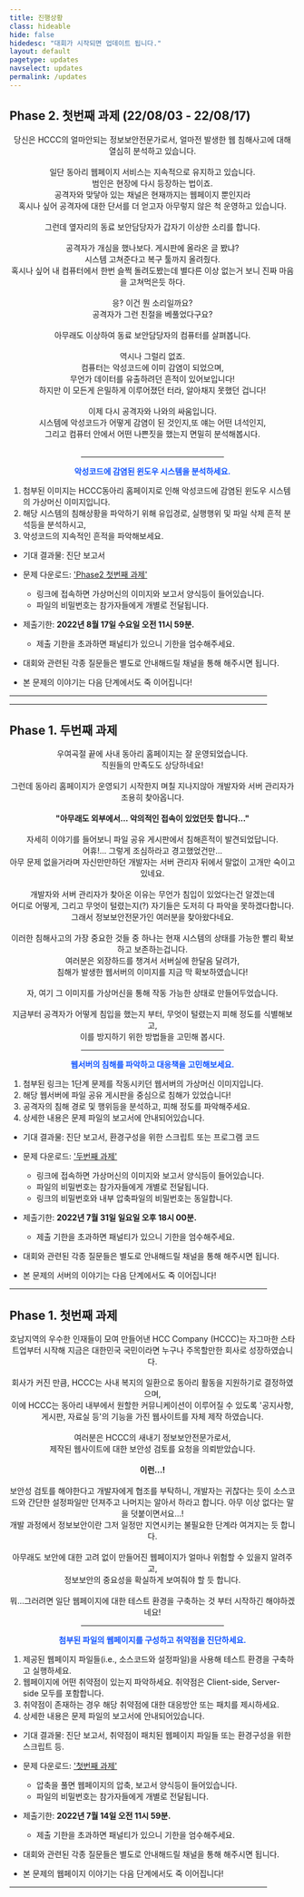```yaml
---
title: 진행상황
class: hideable
hide: false
hidedesc: "대회가 시작되면 업데이트 됩니다."
layout: default
pagetype: updates
navselect: updates
permalink: /updates
---
```


## Phase 2. 첫번째 과제 (22/08/03 - 22/08/17)

<center>
당신은 HCCC의 얼마안되는 정보보안전문가로서, 얼마전 발생한 웹 침해사고에 대해 열심히 분석하고 있습니다.  <br>
<br>
일단 동아리 웹페이지 서비스는 지속적으로 유지하고 있습니다.  <br>
범인은 현장에 다시 등장하는 법이죠.  <br>
공격자와 맞닿아 있는 채널은 현재까지는 웹페이지 뿐인지라  <br>
혹시나 싶어 공격자에 대한 단서를 더 얻고자 아무렇지 않은 척 운영하고 있습니다. <br> 
<br>
그런데 옆자리의 동료 보안담당자가 갑자기 이상한 소리를 합니다. <br>
<br>
공격자가 개심을 했나보다. 게시판에 올라온 글 봤냐? <br>
시스템 고쳐준다고 복구 툴까지 올려줬다.  <br>
혹시나 싶어 내 컴퓨터에서 한번 슬쩍 돌려도봤는데 별다른 이상 없는거 보니 진짜 마음을 고쳐먹은듯 하다.  <br>
<br>
응? 이건 뭔 소리일까요?  <br>
공격자가 그런 친절을 베풀었다구요? <br>
<br>
아무래도 이상하여 동료 보안담당자의 컴퓨터를 살펴봅니다. <br>
<br>
역시나 그럴리 없죠. <br>
컴퓨터는 악성코드에 이미 감염이 되었으며,  <br>
무언가 데이터를 유출하려던 흔적이 있어보입니다!  <br>
하지만 이 모든게 은밀하게 이루어졌던 터라, 알아채지 못했던 겁니다! <br>
 <br>
이제 다시 공격자와 나와의 싸움입니다. <br>
시스템에 악성코드가 어떻게 감염이 된 것인지,또 얘는 어떤 녀석인지,  <br>
그리고 컴퓨터 안에서 어떤 나쁜짓을 했는지 면밀히 분석해봅시다. <br>
 <br>

<p></p><hr style="width:50%;"><p></p>
<b style="font-weight: 700;color:#1154FF"> 악성코드에 감염된 윈도우 시스템을 분석하세요. </b>
</center>

1. 첨부된 이미지는 HCCC동아리 홈페이지로 인해 악성코드에 감염된 윈도우 시스템의 가상머신 이미지입니다.
2. 해당 시스템의 침해상황을 파악하기 위해 유입경로, 실행행위 및 파일 삭제 흔적 분석등을 분석하시고,
3. 악성코드의 지속적인 흔적을 파악해보세요.

* 기대 결과물: 진단 보고서
  
* 문제 다운로드: ['Phase2 첫번째 과제'](https://src-jnu.myDS.me:38881/sharing/3cq9C0Nqf)  
    - 링크에 접속하면 가상머신의 이미지와 보고서 양식등이 들어있습니다. 
    - 파일의 비밀번호는 참가자들에게 개별로 전달됩니다.
  
* 제출기한: **2022년 8월 17일 수요일 오전 11시 59분.** 
   - 제출 기한을 초과하면 패널티가 있으니 기한을 엄수해주세요.
  
* 대회와 관련된 각종 질문들은 별도로 안내해드릴 채널을 통해 해주시면 됩니다.

* 본 문제의 이야기는 다음 단계에서도 죽 이어집니다!

<p></p><hr style="width:90%;"><p></p>
<p></p><hr style="width:90%;"><p></p>

## Phase 1. 두번째 과제

<center>
우여곡절 끝에 사내 동아리 홈페이지는 잘 운영되었습니다. <br>
직원들의 만족도도 상당하네요! <br>
<br>
그런데 동아리 홈페이지가 운영되기 시작한지 며칠 지나지않아 개발자와 서버 관리자가 조용히 찾아옵니다.<br>
<br>
<b> "아무래도 외부에서... 악의적인 접속이 있었던듯 합니다..."</b><br>
<br>
자세히 이야기를 들어보니 파일 공유 게시판에서 침해흔적이 발견되었답니다.<br>
어휴!... 그렇게 조심하라고 경고했었건만... <br>
아무 문제 없을거라며 자신만만하던 개발자는 서버 관리자 뒤에서 말없이 고개만 숙이고 있네요.<br>
<br>
개발자와 서버 관리자가 찾아온 이유는 무언가 침입이 있었다는건 알겠는데<br>
어디로 어떻게, 그리고 무엇이 털렸는지(?) 자기들은 도저히 다 파악을 못하겠다합니다.<br>
그래서 정보보안전문가인 여러분을 찾아왔다네요.<br>
<br>
이러한 침해사고의 가장 중요한 것들 중 하나는 현재 시스템의 상태를 가능한 빨리 확보하고 보존하는겁니다.<br>
여러분은 외장하드를 챙겨서 서버실에 한달음 달려가, <br>
침해가 발생한 웹서버의 이미지를 지금 막 확보하였습니다! <br>
<br>
자, 여기 그 이미지를 가상머신을 통해 작동 가능한 상태로 만들어두었습니다. <br>
<br>
지금부터 공격자가 어떻게 침입을 했는지 부터, 무엇이 털렸는지 피해 정도를 식별해보고,<br>
이를 방지하기 위한 방법들을 고민해 봅시다.<br>

<p></p><hr style="width:50%;"><p></p>
<b style="font-weight: 700;color:#1154FF"> 웹서버의 침해를 파악하고 대응책을 고민해보세요. </b>
</center>

1. 첨부된 링크는 1단계 문제를 작동시키던 웹서버의 가상머신 이미지입니다. 
2. 해당 웹서버에 파일 공유 게시판을 중심으로 침해가 있었습니다!
3. 공격자의 침해 경로 및 행위등을 분석하고, 피해 정도를 파악해주세요.
4. 상세한 내용은 문제 파일의 보고서에 안내되어있습니다.
   
* 기대 결과물: 진단 보고서, 환경구성을 위한 스크립트 또는 프로그램 코드
  
* 문제 다운로드: ['두번째 과제'](https://src-jnu.myDS.me:38881/sharing/HE9NbD1Vl)  
    - 링크에 접속하면 가상머신의 이미지와 보고서 양식등이 들어있습니다. 
    - 파일의 비밀번호는 참가자들에게 개별로 전달됩니다. 
    - 링크의 비밀번호와 내부 압축파일의 비밀번호는 동일합니다.
  
* 제출기한: **2022년 7월 31일 일요일 오후 18시 00분.** 
   - 제출 기한을 초과하면 패널티가 있으니 기한을 엄수해주세요.
  
* 대회와 관련된 각종 질문들은 별도로 안내해드릴 채널을 통해 해주시면 됩니다.

* 본 문제의 서버의 이야기는 다음 단계에서도 죽 이어집니다!

<p></p><hr style="width:90%;"><p></p>

## Phase 1. 첫번째 과제

<center>
호남지역의 우수한 인재들이 모여 만들어낸 HCC Company (HCCC)는 자그마한 스타트업부터 시작해 지금은 대한민국 국민이라면 누구나 주목할만한 회사로 성장하였습니다. <br>
<br>
회사가 커진 만큼, HCCC는 사내 복지의 일환으로 동아리 활동을 지원하기로 결정하였으며,<br>
이에 HCCC는 동아리 내부에서 원할한 커뮤니케이션이 이루어질 수 있도록 '공지사항, 게시판, 자료실 등'의 기능을 가진 웹사이트를 자체 제작 하였습니다.  <br>
<br>
여러분은 HCCC의 새내기 정보보안전문가로서, <br>
제작된 웹사이트에 대한 보안성 검토를 요청을 의뢰받았습니다.  <br>
<br>
<b> 이런...! </b><br>
<br>   
보안성 검토를 해야한다고 개발자에게 협조를 부탁하니, 개발자는 귀찮다는 듯이 소스코드와 간단한 설정파일만 던져주고 나머지는 알아서 하라고 합니다. 아무 이상 없다는 말을 덧붙이면서요...!  <br>
개발 과정에서 정보보안이란 그저 일정만 지연시키는 불필요한 단계라 여겨지는 듯 합니다.  <br>
<br>
아무래도 보안에 대한 고려 없이 만들어진 웹페이지가 얼마나 위험할 수 있을지 알려주고, <br>
정보보안의 중요성을 확실하게 보여줘야 할 듯 합니다. <br>
<br>
뭐...그러려면 일단 웹페이지에 대한 테스트 환경을 구축하는 것 부터 시작하긴 해야하겠네요! <br>
<p></p><hr style="width:50%;"><p></p>
<b style="font-weight: 700;color:#1154FF"> 첨부된 파일의 웹페이지를 구성하고 취약점을 진단하세요. </b>
</center>

1. 제공된 웹페이지 파일들(i.e., 소스코드와 설정파일)을 사용해 테스트 환경을 구축하고 실행하세요.
2. 웹페이지에 어떤 취약점이 있는지 파악하세요. 취약점은 Client-side, Server-side 모두를 포함합니다.
3. 취약점이 존재하는 경우 해당 취약점에 대한 대응방안 또는 패치를 제시하세요.
4. 상세한 내용은 문제 파일의 보고서에 안내되어있습니다.
   
* 기대 결과물: 진단 보고서, 취약점이 패치된 웹페이지 파일들 또는 환경구성을 위한 스크립트 등. 
  
* 문제 다운로드: ['첫번째 과제'](pds/hccc2022_p11.zip)  
    - 압축을 풀면 웹페이지의 압축, 보고서 양식등이 들어있습니다. 
    - 파일의 비밀번호는 참가자들에게 개별로 전달됩니다. 
  
* 제출기한: **2022년 7월 14일 오전 11시 59분.** 
   - 제출 기한을 초과하면 패널티가 있으니 기한을 엄수해주세요.
  
* 대회와 관련된 각종 질문들은 별도로 안내해드릴 채널을 통해 해주시면 됩니다.

* 본 문제의 웹페이지 이야기는 다음 단계에서도 죽 이어집니다!
  
<p></p><hr style="width:90%;"><p></p>